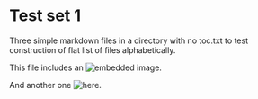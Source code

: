 # Test set 1 #

Three simple markdown files in a directory with no toc.txt to test
construction of flat list of files alphabetically.

This file includes an ![embedded image][img1].

And another one ![here][img2].

[img1]: urn:cite:hmt:vaimg.VA006RN-0007@0.631,0.2652,0.105,0.0691

[img2]: urn:cite:hmt:vaimg.VA006RN-0007@0.552,0.3216,0.096,0.1029
